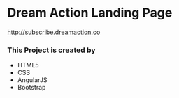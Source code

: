 # Dream Action Landing Page  #
http://subscribe.dreamaction.co

### This Project is created by ###

* HTML5
* CSS
* AngularJS
* Bootstrap